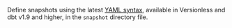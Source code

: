 Define snapshots using the latest [YAML syntax](/docs/build/snapshots#configuring-snapshots), available in Versionless and dbt v1.9 and higher, in the `snapshot` directory file.
